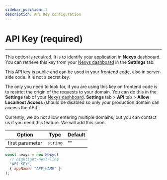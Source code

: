 ```yaml
---
sidebar_position: 2
description: API Key configuration
---
```


# API Key (required)

---

This option is required. It is to identify your application in **Nexys** dashboard. You can retrieve this key from your [Nexys dashboard](https://dash.nexys.app) in the **Settings** tab.

This API key is public and can be used in your frontend code, also in server-side code. It is not a secret key.

The only you need to look for, if you are using this key on frontend code is to restrict the origin of the requests to your domain. You can do this in the **Settings** tab of your [Nexys dashboard](https://dash.nexys.app). **Settings** tab > **API** tab > **Allow Localhost Access** (should be disabled so only your production domain can access the API).

Currently, we do not allow entering multiple domains, but you can contact us if you need this feature. We will add this soon.

| Option | Type | Default |
| --- | --- | --- |
| first parameter | `string` | "" |

```javascript
const nexys = new Nexys(
  // highlight-next-line
  "API_KEY", 
  { appName: "APP_NAME" }
);
```

